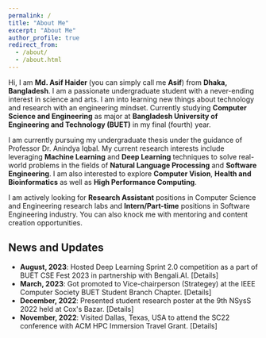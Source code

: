 ```yaml
---
permalink: /
title: "About Me"
excerpt: "About Me"
author_profile: true
redirect_from: 
  - /about/
  - /about.html
---
```


Hi, I am <b> Md. Asif Haider </b> (you can simply call me <b>Asif</b>) from <b>Dhaka, Bangladesh</b>. I am a passionate undergraduate student with a never-ending interest in science and arts. I am into learning new things about technology and research with an engineering mindset. Currently studying <b>Computer Science and Engineering</b> as major at <b>Bangladesh University of Engineering and Technology (BUET)</b> in my final (fourth) year.

I am currently pursuing my undergraduate thesis under the guidance of Professor <a style="text-decoration: none" href="https://scholar.google.com/citations?user=jAuiNFgAAAAJ&hl=en">Dr. Anindya Iqbal</a>. My current research interests include leveraging <b>Machine Learning</b> and <b>Deep Learning</b> techniques to solve real-world problems in the fields of <b>Natural Language Processing</b> and <b>Software Engineering</b>. I am also interested to explore <b>Computer Vision</b>, <b>Health and Bioinformatics</b> as well as <b>High Performance Computing</b>.

I am actively looking for <b>Research Assistant</b> positions in Computer Science and Engineering research labs and <b>Intern/Part-time</b> positions in Software Engineering industry. You can also knock me with mentoring and content creation opportunities.

## News and Updates

- **August, 2023**: Hosted Deep Learning Sprint 2.0 competition as a part of <a style="text-decoration: none" href="https://buetcsefest2023.com/">BUET CSE Fest 2023</a> in partnership with <a style="text-decoration: none" href="https://bengali.ai/">Bengali.AI</a>. <a style="text-decoration: none" href="https://www.kaggle.com/competitions/dlsprint2">[Details]</a>
- **March, 2023**: Got promoted to Vice-chairperson (Strategey) at the IEEE Computer Society BUET Student Branch Chapter. <a style="text-decoration: none" href="https://www.facebook.com/ieeebuetcs/posts/pfbid0rNvtGvX2erYjvMYQba8F739BVo5ZS2Hsrvd1ZuafpcgqeKSraMzzyEtre5uUDHx7l">[Details]</a>
- **December, 2022**: Presented student research poster at the <a style="text-decoration: none" href="https://cse.buet.ac.bd/nsyss2022/"> 9th NSysS 2022</a> held at Cox's Bazar. <a style="text-decoration: none" href="https://www.linkedin.com/feed/update/urn:li:activity:7013882466746720256/">[Details]</a>
- **November, 2022**: Visited Dallas, Texas, USA to attend the <a style="text-decoration: none" href="https://sc22.supercomputing.org/">SC22 conference</a> with ACM <a style="text-decoration: none" href="https://www.sighpc.org/for-our-community/hpc-immersion">HPC Immersion</a> Travel Grant. <a style="text-decoration: none" href="https://www.linkedin.com/posts/asif-haider-1805112_sc22-highperformancecomputing-hpcaccelerates-activity-7004850310015848448-7bkh?utm_source=share&utm_medium=member_desktop">[Details]</a>